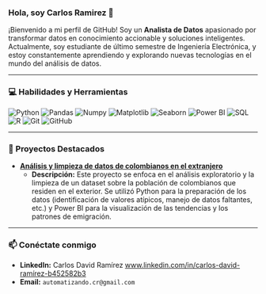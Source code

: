 ### Hola, soy Carlos Ramirez 👋

¡Bienvenido a mi perfil de GitHub! Soy un **Analista de Datos** apasionado por transformar datos en conocimiento accionable y soluciones inteligentes. Actualmente, soy estudiante de último semestre de Ingeniería Electrónica, y estoy constantemente aprendiendo y explorando nuevas tecnologías en el mundo del análisis de datos.

---

### 💻 Habilidades y Herramientas

![Python](https://img.shields.io/badge/-Python-3776AB?style=flat&logo=python&logoColor=white)
![Pandas](https://img.shields.io/badge/pandas-%23150458.svg?style=flat&logo=pandas&logoColor=white)
![Numpy](https://img.shields.io/badge/numpy-%23013243.svg?style=flat&logo=numpy&logoColor=white)
![Matplotlib](https://img.shields.io/badge/Matplotlib-%23ffffff.svg?style=flat&logo=Matplotlib&logoColor=black)
![Seaborn](https://img.shields.io/badge/Seaborn-%23ffffff.svg?style=flat&logo=seaborn&logoColor=black)
![Power BI](https://img.shields.io/badge/Power_BI-F2C811?style=flat&logo=Power-BI&logoColor=white)
![SQL](https://img.shields.io/badge/SQL-025E8C?style=flat&logo=mysql&logoColor=white)
![R](https://img.shields.io/badge/R-276DC3?style=flat&logo=r&logoColor=white)
![Git](https://img.shields.io/badge/Git-F05032?style=flat&logo=git&logoColor=white)
![GitHub](https://img.shields.io/badge/GitHub-100000?style=flat&logo=github&logoColor=white)

---

### 🚀 Proyectos Destacados

* **[Análisis y limpieza de datos de colombianos en el extranjero](https://github.com/Ing-Ramirez-97/Proyecto-Analisis-Datos-Colombianos-En-El-Exterior)**
    * **Descripción:** Este proyecto se enfoca en el análisis exploratorio y la limpieza de un dataset sobre la población de colombianos que residen en el exterior. Se utilizó Python para la preparación de los datos (identificación de valores atípicos, manejo de datos faltantes, etc.) y Power BI para la visualización de las tendencias y los patrones de emigración.

---

### 📫 Conéctate conmigo

* **LinkedIn:** Carlos David Ramírez www.linkedin.com/in/carlos-david-ramírez-b452582b3
* **Email:** `automatizando.cr@gmail.com`
